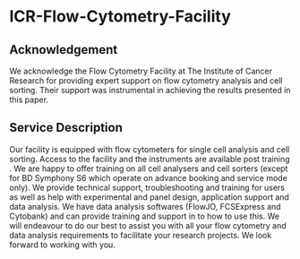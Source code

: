 # ICR-Flow-Cytometry-Facility

## Acknowledgement
We acknowledge the Flow Cytometry Facility at The Institute of Cancer Research for providing expert support on flow cytometry analysis and cell sorting. Their support was instrumental in achieving the results presented in this paper.

## Service Description
Our facility is equipped with flow cytometers for single cell analysis and  cell sorting. Access to the facility and the instruments are available post training . We are happy to offer training on all cell analysers and cell sorters (except for BD Symphony S6 which operate on advance booking and service mode only). We provide technical support,  troubleshooting and training for users as well as help with experimental and panel design, application support and data analysis. We have data analysis softwares (FlowJO, FCSExpress and Cytobank) and can provide training and support in to how to use this. We will endeavour to do our best to assist you with all your flow cytometry and data analysis requirements to facilitate your research projects. We look forward to working with you.
